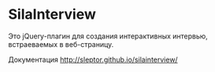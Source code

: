 # SilaInterview

Это jQuery-плагин для создания интерактивных интервью, встраеваемых в веб-страницу.

Документация http://sleptor.github.io/silainterview/